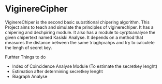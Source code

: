 # ViginereCipher

ViginereChiper is the second basic substitional chipering algorithm. This Project aims to teach and simulate the principles of viginerechiper. It has a chipering and
dechpiring module. It also has a module to cyrptoanalyse the given chipertext named Kasiski Analyse. It depends on a method that measures the distance between the same triaghprahps 
and try to calculete the lengh of secret key. 

Furhter Things to do
- Index of Coincidence Analyse Module (To estimate the secretkey lenght)
- Estimation after determining secretkey lenght
- Biagraph Analyse

